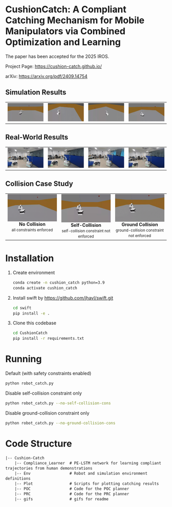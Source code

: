 #  CushionCatch: A Compliant Catching Mechanism for Mobile Manipulators via Combined Optimization and Learning 

The paper has been accepted for the 2025 IROS.

Project Page: https://cushion-catch.github.io/

arXiv: https://arxiv.org/pdf/2409.14754

<!-- Simulation Results -->
<h2>Simulation Results</h2>
<table>
  <tr>
    <td><img src="gifs/sim1.gif" width="400" alt="Simulation result 1"/></td>
    <td><img src="gifs/sim2.gif" width="400" alt="Simulation result 2"/></td>
    <td><img src="gifs/sim3.gif" width="400" alt="Simulation result 3"/></td>
    <td><img src="gifs/sim4.gif" width="400" alt="Simulation result 4"/></td>
  </tr>
</table>

<!-- Real-World Experiments -->
<h2>Real-World Results</h2>
<table>
  <tr>
    <td><img src="gifs/phy1.gif" width="400" alt="Physical demo 1"/></td>
    <td><img src="gifs/phy2.gif" width="400" alt="Physical demo 2"/></td>
    <td><img src="gifs/phy3.gif" width="400" alt="Physical demo 3"/></td>
    <td><img src="gifs/phy4.gif" width="400" alt="Physical demo 4"/></td>
  </tr>
</table>

<!-- Collision Case Study -->
<h2>Collision Case Study</h2>
<table style="width:100%; table-layout:fixed;">
  <tr>
    <td style="width:33.33%; text-align:center; vertical-align:top;">
      <img src="gifs/no_collision.gif"
           alt="No collision"
           style="width:320px; max-width:100%; height:auto; display:block; margin:0 auto;" />
      <div><strong>No Collision</strong><br/><small>all constraints enforced</small></div>
    </td>
    <td style="width:33.33%; text-align:center; vertical-align:top;">
      <img src="gifs/self_collision.gif"
           alt="Self collision"
           style="width:320px; max-width:100%; height:auto; display:block; margin:0 auto;" />
      <div><strong>Self-Collision</strong><br/><small>self-collision constraint not enforced</small></div>
    </td>
    <td style="width:33.33%; text-align:center; vertical-align:top;">
      <img src="gifs/ground_collision.gif"
           alt="Ground collision"
           style="width:320px; max-width:100%; height:auto; display:block; margin:0 auto;" />
      <div><strong>Ground Collision</strong><br/><small>ground-collision constraint not enforced</small></div>
    </td>
  </tr>
</table>




# Installation

1. Create environment 

   ```bash
   conda create -n cushion_catch python=3.9
   conda activate cushion_catch
   ```

2. Install swift by https://github.com/jhavl/swift.git

   ```bash
   cd swift
   pip install -e .
   ```

3. Clone this codebase

   ```bash
   cd CushionCatch
   pip install -r requirements.txt
   ```

# Running
Default (with safety constraints enabled)
  ```bash
  python robot_catch.py
  ```
Disable self-collision constraint only
  ```bash
  python robot_catch.py --no-self-collision-cons
  ```
Disable ground-collision constraint only
  ```bash
  python robot_catch.py --no-ground-collision-cons
  ```

# Code Structure
```
|-- Cushion-Catch
    |-- Compliance_Learner  # PE-LSTM network for learning compliant trajectories from human demonstrations
    |-- Env                 # Robot and simulation environment definitions
    |-- Plot                # Scripts for plotting catching results
    |-- POC                 # Code for the POC planner
    |-- PRC                 # Code for the PRC planner
    |-- gifs                # gifs for readme
```
